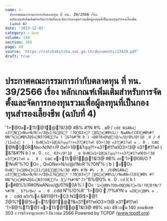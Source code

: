 ```yaml
---
name: >-
  ประกาศคณะกรรมการกำกับตลาดทุน ที่ ทน. 39/2566 เรื่อง
  หลักเกณฑ์เพิ่มเติมสำหรับการจัดตั้งและจัดการกองทุนรวมเพื่อผู้ลงทุนที่เป็นกองทุนสำรองเลี้ยงชีพ
  (ฉบับที่ 4)
date: '2023-12-01'
category: ง พิเศษ
volume: 140
section: 303
page: 49
source: 'https://ratchakitcha.soc.go.th/documents/13429.pdf'
draft: true
---
```


# ประกาศคณะกรรมการกำกับตลาดทุน ที่ ทน. 39/2566 เรื่อง หลักเกณฑ์เพิ่มเติมสำหรับการจัดตั้งและจัดการกองทุนรวมเพื่อผู้ลงทุนที่เป็นกองทุนสำรองเลี้ยงชีพ (ฉบับที่ 4)

'1>@0ค>11/@1ํ@?&!3@ #B% #?N #% . a9 / `cdd N1ANอ ห3?Nฑ์Nพ>N/N!>/2ํ@ห1?&@1? !?OO3>? @1อ#B%1// NพANอ(CO3#B%#?NN'็%อ#B%2ํ@1อN3?O0?พ ( &?&#?N b ) อ@0?0อํ@%@!@/ค/@/Q%/@!1@ _d / d /11ค2อ ( _ ) OหNพ1>1@&?ญญ?!>ห3?#1?พ0์ O3>!3@ ห3?#1?พ0์ พ . 0 . `cac @NOORNพ>N/N!>/P 0พ1>1@&?ญญ?!>ห3?#1?พ0์O3>!3@ ห3?#1?พ0์ ( &?&#?N b ) พ . 0 . `cc_ O3>/@!1@ __e OหNพ1>1@&?ญญ?!>ห3?#1?พ0์O3>!3@ ห3?#1?พ0์ พ . 0 . `cac ค>11/@1ํ@?&!3@ #B% ออ'1>@0R/O ? !NอR'%?O Oอ _ QหONพ>N/ค/@/!NอR'%?ON'็% ( b ) อOอ ` OหN'1>@0ค>11/@1ํ@?&!3@ #B% #?N #% . b_ / `cd` N1ANอ ห3?Nฑ์Nพ>N/N!>/2ํ@ห1?&@1? !?OO3>? @1อ#B%1//NพANอ(CO3#B% #?NN'็%อ#B%2ํ@1อN3?O0?พ 3/?%#?N `^ />"B%@0% พ . 0 . `cd` ì( b ) อ#B%1//R#0NพANอค/@/0?N0A% î Oอ ` '1>@0%?OQหOQO&?ค?&!?OO!N/?%#?N _ $?%/@ค/ พ . 0 . `cdd N'็%!O%R' '1>@0  /?%#?N `a พ20>@0% พ . 0 . `cdd พ1อ%ค์ &B11@!1>C3 N3@$>@1 2ํ@%?@%ค>11/@1ํ@?&ห3?#1?พ0์O3>!3@ ห3?#1?พ0์ '1>$@%11/@1 ค>11/@1ํ@?&!3@ #B% หน้า 49 เลม 140 ตอนพิเศษ 303 ง ราชกิจจานุเบกษา 1 ธันวาคม 2566 Powered by TCPDF (www.tcpdf.org)
